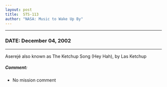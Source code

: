 ```yaml
---
layout: post
title:  STS-113
author: "NASA: Music to Wake Up By"
---
```


----
### DATE: December 04, 2002
----
Aserejé also known as The Ketchup Song (Hey Hah), by Las Ketchup

##### Comment:
* No mission comment
